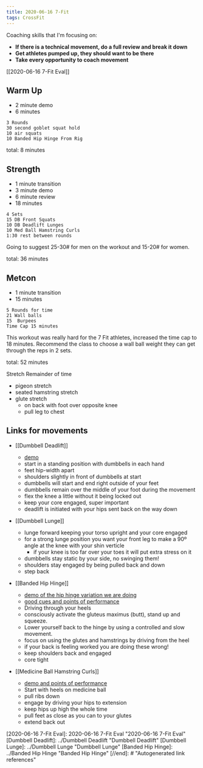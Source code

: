 ```yaml
---
title: 2020-06-16 7-Fit
tags: CrossFit
---
```


Coaching skills that I'm focusing on:
- **If there is a technical movement, do a full review and break it down**
- **Get athletes pumped up, they should want to be there**
- **Take every opportunity to coach movement**

[[2020-06-16 7-Fit Eval]]

## Warm Up
- 2 minute demo
- 6 minutes
```
3 Rounds
30 second goblet squat hold
10 air squats
10 Banded Hip Hinge From Rig
```
total: 8 minutes


## Strength
- 1 minute transition
- 3 minute demo
- 6 minute review
- 18 minutes
```
4 Sets
15 DB Front Squats
10 DB Deadlift Lunges
10 Med Ball Hamstring Curls
1:30 rest between rounds
```
Going to suggest 25-30# for men on the workout and 15-20# for women.

total: 36 minutes

## Metcon
- 1 minute transition
- 15 minutes
```
5 Rounds for time
21 Wall balls
15  Burpees
Time Cap 15 minutes
```

This workout was really hard for the 7 Fit athletes, increased the time cap to 18 minutes. Recommend the class to choose a wall ball weight they can get through the reps in 2 sets.

total: 52 minutes

Stretch Remainder of time
- pigeon stretch
- seated hamstring stretch
- glute stretch
  - on back with foot over opposite knee
  - pull leg to chest


## Links for movements

- [[Dumbbell Deadlift]]
  - [demo](https://www.youtube.com/watch?v=JNpUNRPQkAk&ab_channel=CrossFit%C2%AE)
  - start in a standing position with dumbbells in each hand
  - feet hip-width apart
  - shoulders slightly in front of dumbbells at start
  - dumbbells will start and end right outside of your feet
  - dumbbells remain over the middle of your foot during the movement
  - flex the knee a little without it being locked out
  - keep your core engaged, super important
  - deadlift is initiated with your hips sent back on the way down
- [[Dumbbell Lunge]]
  - lunge forward keeping your torso upright and your core engaged
  - for a strong lunge position you want your front leg to make a 90º angle at the knee with your shin verticle
    - if your knee is too far over your toes it will put extra stress on it
  - dumbbells stay static by your side, no swinging them!
  - shoulders stay engaged by being pulled back and down
  - step back


- [[Banded Hip Hinge]]
  - [demo of the hip hinge variation we are doing](https://www.youtube.com/watch?app=desktop&v=-2AGIruhpsM&ab_channel=TheBarbellPhysio)
  - [good cues and points of performance](http://fullscalefit.com/new/product/banded-hip-hinge/)
  - Driving through your heels
  - consciously activate the gluteus maximus (butt), stand up and squeeze.
  - Lower yourself back to the hinge by using a controlled and slow movement.
  - focus on using the glutes and hamstrings by driving from the heel
  - if your back is feeling worked you are doing these wrong!
  - keep shoulders back and engaged
  - core tight
- [[Medicine Ball Hamstring Curls]]
  - [demo and points of performance](https://www.youtube.com/watch?app=desktop&v=R_INXCfwVLY&ab_channel=InvictusFitness)
  - Start with heels on medicine ball
  - pull ribs down
  - engage by driving your hips to extension
  - keep hips up high the whole time
  - pull feet as close as you can to your glutes
  - extend back out

[//begin]: # "Autogenerated link references for markdown compatibility"
[2020-06-16 7-Fit Eval]: 2020-06-16 7-Fit Eval "2020-06-16 7-Fit Eval"
[Dumbbell Deadlift]: ../Dumbbell Deadlift "Dumbbell Deadlift"
[Dumbbell Lunge]: ../Dumbbell Lunge "Dumbbell Lunge"
[Banded Hip Hinge]: ../Banded Hip Hinge "Banded Hip Hinge"
[//end]: # "Autogenerated link references"